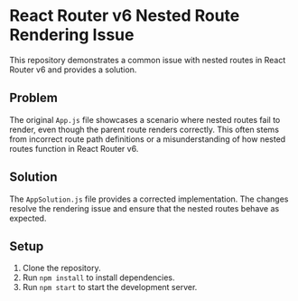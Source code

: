 # React Router v6 Nested Route Rendering Issue

This repository demonstrates a common issue with nested routes in React Router v6 and provides a solution.

## Problem

The original `App.js` file showcases a scenario where nested routes fail to render, even though the parent route renders correctly.  This often stems from incorrect route path definitions or a misunderstanding of how nested routes function in React Router v6.

## Solution

The `AppSolution.js` file provides a corrected implementation.  The changes resolve the rendering issue and ensure that the nested routes behave as expected.

## Setup

1. Clone the repository.
2. Run `npm install` to install dependencies.
3. Run `npm start` to start the development server.